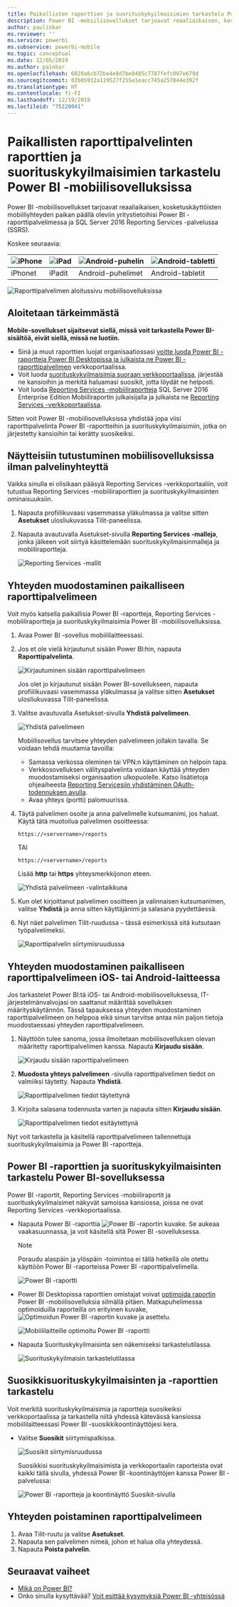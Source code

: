 ```yaml
---
title: Paikallisten raporttien ja suorituskykyilmaisimien tarkastelu Power BI -mobiilisovelluksissa
description: Power BI -mobiilisovellukset tarjoavat reaaliaikaisen, kosketuskäyttöisten mobiiliyhteyden paikan päällä oleviin yritystietoihisi SQL Server Reporting Services -palvelussa ja Power BI -raporttipalvelimessa.
author: paulinbar
ms.reviewer: ''
ms.service: powerbi
ms.subservice: powerbi-mobile
ms.topic: conceptual
ms.date: 12/05/2019
ms.author: painbar
ms.openlocfilehash: 6020a6cb72be4e8d7be0485c7787fefc097e679d
ms.sourcegitcommit: 02b05932a119527f255e1eacc745a257044e392f
ms.translationtype: HT
ms.contentlocale: fi-FI
ms.lasthandoff: 12/19/2019
ms.locfileid: "75220041"
---
```

# <a name="view-on-premises-report-server-reports-and-kpis-in-the-power-bi-mobile-apps"></a>Paikallisten raporttipalvelinten raporttien ja suorituskykyilmaisimien tarkastelu Power BI -mobiilisovelluksissa

Power BI -mobiilisovellukset tarjoavat reaaliaikaisen, kosketuskäyttöisten mobiiliyhteyden paikan päällä oleviin yritystietoihisi Power BI -raporttipalvelimessa ja SQL Server 2016 Reporting Services -palvelussa (SSRS).

Koskee seuraavia:

| ![iPhone](./media/mobile-app-ssrs-kpis-mobile-on-premises-reports/iphone-logo-50-px.png) | ![iPad](./media/mobile-app-ssrs-kpis-mobile-on-premises-reports/ipad-logo-50-px.png) | ![Android-puhelin](./media/mobile-app-ssrs-kpis-mobile-on-premises-reports/android-phone-logo-50-px.png) | ![Android-tabletti](./media/mobile-app-ssrs-kpis-mobile-on-premises-reports/android-tablet-logo-50-px.png) |
|:--- |:--- |:--- |:--- |
| iPhonet |iPadit |Android-puhelimet |Android-tabletit |


![Raporttipalvelimen aloitussivu mobiilisovelluksissa](./media/mobile-app-ssrs-kpis-mobile-on-premises-reports/power-bi-ipad-pbi-report-server-home.png)

## <a name="first-things-first"></a>Aloitetaan tärkeimmästä
**Mobile-sovellukset sijaitsevat siellä, missä voit tarkastella Power BI-sisältöä, eivät siellä, missä ne luotiin.**

* Sinä ja muut raporttien luojat organisaatiossasi [voitte luoda Power BI -raportteja Power BI Desktopissa ja julkaista ne Power BI -raporttipalvelimen](../../report-server/quickstart-create-powerbi-report.md) verkkoportaalissa. 
* Voit luoda [suorituskykyilmaisimia suoraan verkkoportaalissa](https://docs.microsoft.com/sql/reporting-services/working-with-kpis-in-reporting-services), järjestää ne kansioihin ja merkitä haluamasi suosikit, jotta löydät ne helposti. 
* Voit luoda [Reporting Services -mobiiliraportteja](https://docs.microsoft.com/sql/reporting-services/mobile-reports/create-mobile-reports-with-sql-server-mobile-report-publisher) SQL Server 2016 Enterprise Edition Mobiiliraportin julkaisijalla ja julkaista ne [Reporting Services -verkkoportaalissa](https://docs.microsoft.com/sql/reporting-services/web-portal-ssrs-native-mode).  

Sitten voit Power BI -mobiilisovelluksissa yhdistää jopa viisi raporttipalvelinta Power BI -raportteihin ja suorituskykyilmaisimiin, jotka on järjestetty kansioihin tai kerätty suosikeiksi. 

## <a name="explore-samples-in-the-mobile-apps-without-a-server-connection"></a>Näytteisiin tutustuminen mobiilisovelluksissa ilman palvelinyhteyttä
Vaikka sinulla ei olisikaan pääsyä Reporting Services -verkkoportaaliin, voit tutustua Reporting Services -mobiiliraporttien ja suorituskykyilmaisinten ominaisuuksiin. 

1. Napauta profiilikuvaasi vasemmassa yläkulmassa ja valitse sitten **Asetukset** ulosliukuvassa Tilit-paneelissa.

2. Napauta avautuvalla Asetukset-sivulla **Reporting Services -malleja**, jonka jälkeen voit siirtyä käsittelemään suorituskykyilmaisinmalleja ja mobiiliraportteja.
   
   ![Reporting Services -mallit](./media/mobile-app-ssrs-kpis-mobile-on-premises-reports/power-bi-iphone-ssrs-samples.png)

## <a name="connect-to-an-on-premises-report-server"></a>Yhteyden muodostaminen paikalliseen raporttipalvelimeen
Voit myös katsella paikallisia Power BI -raportteja, Reporting Services -mobiiliraportteja ja suorituskykyilmaisimia Power BI -mobiilisovelluksissa. 

1. Avaa Power BI -sovellus mobiililaitteessasi.
2. Jos et ole vielä kirjautunut sisään Power BI:hin, napauta **Raporttipalvelinta**.
   
   ![Kirjautuminen sisään raporttipalvelimeen](./media/mobile-app-ssrs-kpis-mobile-on-premises-reports/power-bi-connect-to-rs-login.png)
   
   Jos olet jo kirjautunut sisään Power BI-sovellukseen, napauta profiilikuvaasi vasemmassa yläkulmassa ja valitse sitten **Asetukset** ulosliukuvassa Tilit-paneelissa.
3. Valitse avautuvalla Asetukset-sivulla **Yhdistä palvelimeen**.
   
    ![Yhdistä palvelimeen](./media/mobile-app-ssrs-kpis-mobile-on-premises-reports/power-bi-android-server-sign-in.png)

    Mobiilisovellus tarvitsee yhteyden palvelimeen jollakin tavalla. Se voidaan tehdä muutamia tavoilla:
     * Samassa verkossa oleminen tai VPN:n käyttäminen on helpoin tapa.
     * Verkkosovelluksen välityspalvelinta voidaan käyttää yhteyden muodostamiseksi organisaation ulkopuolelle. Katso lisätietoja ohjeaiheesta [Reporting Servicesiin yhdistäminen OAuth-todennuksen avulla](mobile-oauth-ssrs.md).
     * Avaa yhteys (portti) palomuurissa.

4. Täytä palvelimen osoite ja anna palvelimelle kutsumanimi, jos haluat. Käytä tätä muotoilua palvelimen osoitteessa:
   
     `https://<servername>/reports`
   
     TAI
   
     `https://<servername>/reports`
   
   Lisää **http** tai **https** yhteysmerkkijonon eteen.
   
    ![Yhdistä palvelimeen -valintaikkuna](./media/mobile-app-ssrs-kpis-mobile-on-premises-reports/power-bi-ios-connect-to-server-dialog.png)
5. Kun olet kirjoittanut palvelimen osoitteen ja valinnaisen kutsumanimen, valitse **Yhdistä** ja anna sitten käyttäjänimi ja salasana pyydettäessä.
6. Nyt näet palvelimen Tilit-ruudussa – tässä esimerkissä sitä kutsutaan työpalvelimeksi.
   
   ![Raporttipalvelin siirtymisruudussa](./media/mobile-app-ssrs-kpis-mobile-on-premises-reports/power-bi-iphone-left-nav-report-server.png)

## <a name="connect-to-an-on-premises-report-server-in-ios-or-android"></a>Yhteyden muodostaminen paikalliseen raporttipalvelimeen iOS- tai Android-laitteessa

Jos tarkastelet Power BI:tä iOS- tai Android-mobiilisovelluksessa, IT-järjestelmänvalvojasi on saattanut määrittää sovelluksen määrityskäytännön. Tässä tapauksessa yhteyden muodostaminen raporttipalvelimeen on helppoa eikä sinun tarvitse antaa niin paljon tietoja muodostaessasi yhteyden raporttipalvelimeen. 

1. Näyttöön tulee sanoma, jossa ilmoitetaan mobiilisovelluksen olevan määritetty raporttipalvelimen kanssa. Napauta **Kirjaudu sisään**.

    ![Kirjaudu sisään raporttipalvelimeen](./media/mobile-app-ssrs-kpis-mobile-on-premises-reports/power-bi-config-server-sign-in.png)

2.  **Muodosta yhteys palvelimeen** -sivulla raporttipalvelimen tiedot on valmiiksi täytetty. Napauta **Yhdistä**.

    ![Raporttipalvelimen tiedot täytettynä](./media/mobile-app-ssrs-kpis-mobile-on-premises-reports/power-bi-ios-remote-configure-connect-server.png)

3. Kirjoita salasana todennusta varten ja napauta sitten **Kirjaudu sisään**. 

    ![Raporttipalvelimen tiedot esitäytettynä](./media/mobile-app-ssrs-kpis-mobile-on-premises-reports/power-bi-config-server-address.png)

Nyt voit tarkastella ja käsitellä raporttipalvelimeen tallennettuja suorituskykyilmaisimia ja Power BI -raportteja.

## <a name="view-power-bi-reports-and-kpis-in-the-power-bi-app"></a>Power BI -raporttien ja suorituskykyilmaisinten tarkastelu Power BI-sovelluksessa
Power BI -raportit, Reporting Services -mobiiliraportit ja suorituskykyilmaisimet näkyvät samoissa kansiossa, joissa ne ovat Reporting Services -verkkoportaalissa. 

* Napauta Power BI -raporttia ![Power BI -raportin kuvake](./media/mobile-app-ssrs-kpis-mobile-on-premises-reports/power-bi-rs-mobile-report-icon.png). Se aukeaa vaakasuunnassa, ja voit käsitellä sitä Power BI -sovelluksessa.

    > [!NOTE]
  > Poraudu alaspäin ja ylöspäin -toimintoa ei tällä hetkellä ole otettu käyttöön Power BI -raporteissa Power BI -raporttipalvelimella.
  
    ![Power BI -raportti](./media/mobile-app-ssrs-kpis-mobile-on-premises-reports/power-bi-iphone-report-server-report.png)
* Power BI Desktopissa raporttien omistajat voivat [optimoida raportin](../../desktop-create-phone-report.md) Power BI -mobiilisovelluksia silmällä pitäen. Matkapuhelimessa optimoiduilla raporteilla on erityinen kuvake, ![Optimoidun Power BI -raportin kuvake](./media/mobile-app-ssrs-kpis-mobile-on-premises-reports/power-bi-rs-mobile-optimized-icon.png) ja asettelu.
  
    ![Mobiililaitteille optimoitu Power BI -raportti](./media/mobile-app-ssrs-kpis-mobile-on-premises-reports/power-bi-rs-mobile-optimized-report.png)
* Napauta Suorituskykyilmaisinta sen näkemiseksi tarkastelutilassa.
  
    ![Suorituskykyilmaisin tarkastelutilassa](./media/mobile-app-ssrs-kpis-mobile-on-premises-reports/pbi_ipad_ssmrp_tile.png)

## <a name="view-your-favorite-kpis-and-reports"></a>Suosikkisuorituskykyilmaisinten ja -raporttien tarkastelu
Voit merkitä suorituskykyilmaisimia ja raportteja suosikeiksi verkkoportaalissa ja tarkastella niitä yhdessä kätevässä kansiossa mobiililaitteessasi Power BI -suosikkikoontinäyttöjesi kera.

* Valitse **Suosikit** siirtymispalkissa.
  
   ![Suosikit siirtymisruudussa](./media/mobile-app-ssrs-kpis-mobile-on-premises-reports/power-bi-ipad-faves-pbi-report-server-update.png)
  
   Suosikkisi suorituskykyilmaisimista ja verkkoportaalin raporteista ovat kaikki tällä sivulla, yhdessä Power BI -koontinäyttöjen kanssa Power BI -palvelussa:
  
   ![Power BI -raportteja ja koontinäyttö Suosikit-sivulla](./media/mobile-app-ssrs-kpis-mobile-on-premises-reports/power-bi-ipad-favorites.png)

## <a name="remove-a-connection-to-a-report-server"></a>Yhteyden poistaminen raporttipalvelimeen
1. Avaa Tilit-ruutu ja valitse **Asetukset**.
2. Napauta sen palvelimen nimeä, johon et halua olla yhteydessä.
3. Napauta **Poista palvelin**.

## <a name="next-steps"></a>Seuraavat vaiheet
* [Mikä on Power BI?](../../fundamentals/power-bi-overview.md)  
* Onko sinulla kysyttävää? [Voit esittää kysymyksiä Power BI -yhteisössä](https://community.powerbi.com/)

